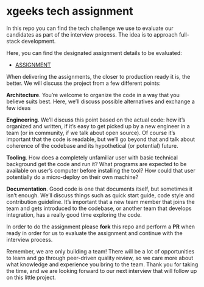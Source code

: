 # xgeeks tech assignment

In this repo you can find the tech challenge we use to evaluate our candidates as part of the interview process. The idea is to approach full-stack development.

Here, you can find the designated assignment details to be evaluated:
- [ASSIGNMENT](assignment.md)

When delivering the assignments, the closer to production ready it is, the better. We will discuss the project from a few different points:

**Architecture**. You’re welcome to organize the code in a way that you believe suits best. Here, we’ll discuss possible alternatives and exchange a few ideas

**Engineering**. We’ll discuss this point based on the actual code: how it’s organized and written, if it’s easy to get picked up by a new engineer in a team (or in community, if we talk about open source). Of course it’s important that the code is readable, but we’ll go beyond that and talk about coherence of the codebase and its hypothetical (or potential) future.

**Tooling**. How does a completely unfamiliar user with basic technical background get the code and run it? What programs are expected to be available on user’s computer before installing the tool? How could that user potentially do a micro-deploy on their own machine?

**Documentation**. Good code is one that documents itself, but sometimes it isn’t enough. We’ll discuss things such as quick start guide, code style and contribution guideline. It’s important that a new team member that joins the team and gets introduced to the codebase, or another team that develops integration, has a really good time exploring the code.

In order to do the assignment please **fork** this repo and perform a **PR** when ready in order for us to evaluate the assignment and continue with the interview process.

Remember, we are only building a team! There will be a lot of opportunities to learn and go through peer-driven quality review, so we care more about what knowledge and experience you bring to the team. Thank you for taking the time, and we are looking forward to our next interview that will follow up on this little project.
